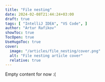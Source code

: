 ```yaml
---
title: "File nesting"
date: 2024-02-08T21:44:24+03:00
draft: true
tags: [ "IntelliJ IDEA", "VS Code", ]
author: "Artur Rafikov"
showToc: true
TocOpen: true
UseHugoToc: true
cover:
  image: "/articles/file_nesting/cover.png"
  alt: "File nesting article cover"
  relative: true
---
```


Empty content for now :(